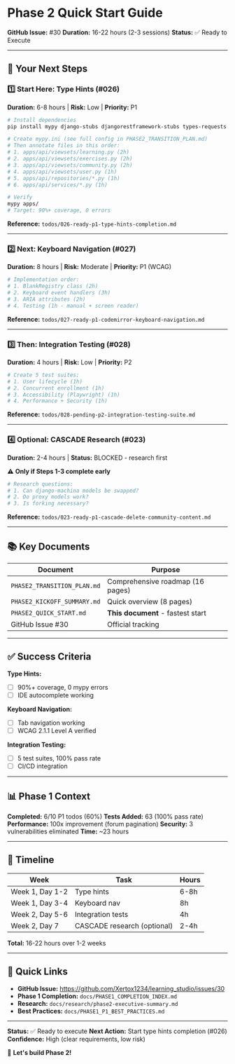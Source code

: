 # Phase 2 Quick Start Guide

**GitHub Issue:** #30
**Duration:** 16-22 hours (2-3 sessions)
**Status:** ✅ Ready to Execute

---

## 🎯 Your Next Steps

### 1️⃣ Start Here: Type Hints (#026)

**Duration:** 6-8 hours | **Risk:** Low | **Priority:** P1

```bash
# Install dependencies
pip install mypy django-stubs djangorestframework-stubs types-requests

# Create mypy.ini (see full config in PHASE2_TRANSITION_PLAN.md)
# Then annotate files in this order:
# 1. apps/api/viewsets/learning.py (2h)
# 2. apps/api/viewsets/exercises.py (2h)
# 3. apps/api/viewsets/community.py (2h)
# 4. apps/api/viewsets/user.py (1h)
# 5. apps/api/repositories/*.py (1h)
# 6. apps/api/services/*.py (1h)

# Verify
mypy apps/
# Target: 90%+ coverage, 0 errors
```

**Reference:** `todos/026-ready-p1-type-hints-completion.md`

---

### 2️⃣ Next: Keyboard Navigation (#027)

**Duration:** 8 hours | **Risk:** Moderate | **Priority:** P1 (WCAG)

```bash
# Implementation order:
# 1. BlankRegistry class (2h)
# 2. Keyboard event handlers (3h)
# 3. ARIA attributes (2h)
# 4. Testing (1h - manual + screen reader)
```

**Reference:** `todos/027-ready-p1-codemirror-keyboard-navigation.md`

---

### 3️⃣ Then: Integration Testing (#028)

**Duration:** 4 hours | **Risk:** Low | **Priority:** P2

```bash
# Create 5 test suites:
# 1. User lifecycle (1h)
# 2. Concurrent enrollment (1h)
# 3. Accessibility (Playwright) (1h)
# 4. Performance + Security (1h)
```

**Reference:** `todos/028-pending-p2-integration-testing-suite.md`

---

### 4️⃣ Optional: CASCADE Research (#023)

**Duration:** 2-4 hours | **Status:** BLOCKED - research first

⚠️ **Only if Steps 1-3 complete early**

```bash
# Research questions:
# 1. Can django-machina models be swapped?
# 2. Do proxy models work?
# 3. Is forking necessary?
```

**Reference:** `todos/023-ready-p1-cascade-delete-community-content.md`

---

## 📚 Key Documents

| Document | Purpose |
|----------|---------|
| `PHASE2_TRANSITION_PLAN.md` | Comprehensive roadmap (16 pages) |
| `PHASE2_KICKOFF_SUMMARY.md` | Quick overview (8 pages) |
| `PHASE2_QUICK_START.md` | **This document** - fastest start |
| GitHub Issue #30 | Official tracking |

---

## ✅ Success Criteria

**Type Hints:**
- [ ] 90%+ coverage, 0 mypy errors
- [ ] IDE autocomplete working

**Keyboard Navigation:**
- [ ] Tab navigation working
- [ ] WCAG 2.1.1 Level A verified

**Integration Testing:**
- [ ] 5 test suites, 100% pass rate
- [ ] CI/CD integration

---

## 📊 Phase 1 Context

**Completed:** 6/10 P1 todos (60%)
**Tests Added:** 63 (100% pass rate)
**Performance:** 100x improvement (forum pagination)
**Security:** 3 vulnerabilities eliminated
**Time:** ~23 hours

---

## 🚀 Timeline

| Week | Task | Hours |
|------|------|-------|
| Week 1, Day 1-2 | Type hints | 6-8h |
| Week 1, Day 3-4 | Keyboard nav | 8h |
| Week 2, Day 5-6 | Integration tests | 4h |
| Week 2, Day 7 | CASCADE research (optional) | 2-4h |

**Total:** 16-22 hours over 1-2 weeks

---

## 🔗 Quick Links

- **GitHub Issue:** https://github.com/Xertox1234/learning_studio/issues/30
- **Phase 1 Completion:** `docs/PHASE1_COMPLETION_INDEX.md`
- **Research:** `docs/research/phase2-executive-summary.md`
- **Best Practices:** `docs/PHASE1_P1_BEST_PRACTICES.md`

---

**Status:** ✅ Ready to execute
**Next Action:** Start type hints completion (#026)
**Confidence:** High (clear requirements, low risk)

🚀 **Let's build Phase 2!**
